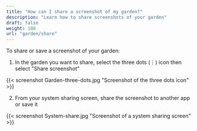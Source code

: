 ```yaml
---
title: "How can I share a screenshot of my garden?"
description: "Learn how to share screenshots of your garden"
draft: false
weight: 108
url: "garden/share"
---
```


To share or save a screenshot of your garden:

1. In the garden you want to share, select the three dots (⋮) icon then select "Share screenshot"

{{< screenshot Garden-three-dots.jpg "Screenshot of the three dots icon" >}}<br />

2. From your system sharing screen, share the screenshot to another app or save it

{{< screenshot System-share.jpg "Screenshot of a system sharing screen" >}}
